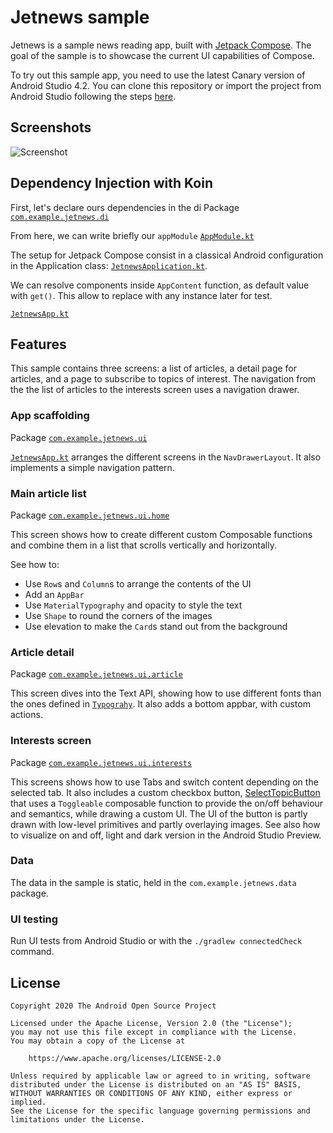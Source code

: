 # Jetnews sample
Jetnews is a sample news reading app, built with
[Jetpack Compose](https://developer.android.com/jetpack/compose). The goal of the sample is to
showcase the current UI capabilities of Compose.

To try out this sample app, you need to use the latest Canary version of Android Studio 4.2.
You can clone this repository or import the
project from Android Studio following the steps
[here](https://developer.android.com/jetpack/compose/setup#sample).

Screenshots
-----------
<img src="screenshots/jetnews_demo.gif" alt="Screenshot">

## Dependency Injection with Koin

First, let's declare ours dependencies in the di Package [`com.example.jetnews.di`][1]

From here, we can write briefly our `appModule`  [`AppModule.kt`][2]

The setup for Jetpack Compose consist in a classical Android configuration in the Application class: [`JetnewsApplication.kt`][3].

We can resolve components inside `AppContent` function, as default value with `get()`. This allow to replace with any instance later for test.

[`JetnewsApp.kt`][4]

[1]: app/src/main/java/com/example/jetnews/di
[2]: app/src/main/java/com/example/jetnews/di/AppModule.kt
[3]: app/src/main/java/com/example/jetnews/JetnewsApplication.kt
[4]: app/src/main/java/com/example/jetnews/ui/JetnewsApp.kt

## Features

This sample contains three screens: a list of articles, a detail page for articles, and a page to
subscribe to topics of interest. The navigation from the the list of articles to the interests
screen uses a navigation drawer.

### App scaffolding

Package [`com.example.jetnews.ui`][5]

[`JetnewsApp.kt`][6] arranges the different screens in the `NavDrawerLayout`. It also implements a simple
navigation pattern.

[5]: app/src/main/java/com/example/jetnews/ui
[6]: app/src/main/java/com/example/jetnews/ui/JetnewsApp.kt

### Main article list

Package [`com.example.jetnews.ui.home`][7]

This screen shows how to create different custom Composable functions and combine them in a list
that scrolls vertically and horizontally.

See how to:

* Use `Row`s and `Column`s to arrange the contents of the UI
* Add an `AppBar`
* Use `MaterialTypography` and opacity to style the text
* Use `Shape` to round the corners of the images
* Use elevation to make the `Card`s stand out from the background

[7]: app/src/main/java/com/example/jetnews/ui/home

### Article detail

Package [`com.example.jetnews.ui.article`][8]

This screen dives into the Text API, showing how to use different fonts than the ones defined in
[`Typograhy`][9]. It also adds a bottom appbar, with custom actions.

[8]: app/src/main/java/com/example/jetnews/ui/article
[9]: app/src/main/java/com/example/jetnews/ui/theme/Type.kt

### Interests screen

Package [`com.example.jetnews.ui.interests`][10]

This screens shows how to use Tabs and switch content depending on the selected tab. It
also includes a custom checkbox button, [SelectTopicButton][11]
that uses a `Toggleable` composable function to provide
the on/off behaviour and semantics, while drawing a custom UI. The UI of the button is partly
drawn with low-level primitives and partly overlaying images. See also how to visualize
on and off, light and dark version in the Android Studio Preview.

[10]: app/src/main/java/com/example/jetnews/ui/interests
[11]: app/src/main/java/com/example/jetnews/ui/interests/SelectTopicButton.kt

### Data

The data in the sample is static, held in the `com.example.jetnews.data` package.

### UI testing

Run UI tests from Android Studio or with the `./gradlew connectedCheck` command.

## License

```
Copyright 2020 The Android Open Source Project

Licensed under the Apache License, Version 2.0 (the "License");
you may not use this file except in compliance with the License.
You may obtain a copy of the License at

    https://www.apache.org/licenses/LICENSE-2.0

Unless required by applicable law or agreed to in writing, software
distributed under the License is distributed on an "AS IS" BASIS,
WITHOUT WARRANTIES OR CONDITIONS OF ANY KIND, either express or implied.
See the License for the specific language governing permissions and
limitations under the License.
```
